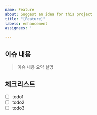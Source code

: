 ```yaml
---
name: Feature
about: Suggest an idea for this project
title: "[Feature]"
labels: enhancement
assignees: ''

---
```


## 이슈 내용

> 이슈 내용 요약 설명

## 체크리스트

- [ ] todo1
- [ ] todo2
- [ ] todo3
